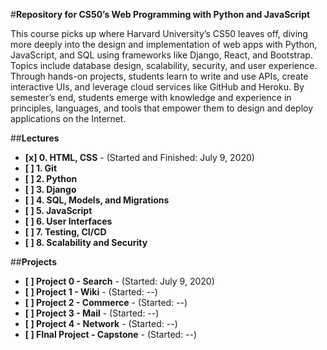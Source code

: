 #**Repository for CS50’s Web Programming with Python and JavaScript**

This course picks up where Harvard University’s CS50 leaves off, diving more deeply into the design and implementation of web apps with Python, JavaScript, and SQL using frameworks like Django, React, and Bootstrap. Topics include database design, scalability, security, and user experience. Through hands-on projects, students learn to write and use APIs, create interactive UIs, and leverage cloud services like GitHub and Heroku. By semester’s end, students emerge with knowledge and experience in principles, languages, and tools that empower them to design and deploy applications on the Internet.

##**Lectures**

- **[x] 0. HTML, CSS** - (Started and Finished: July 9, 2020)
- **[ ] 1. Git**
- **[ ] 2. Python**
- **[ ] 3. Django**
- **[ ] 4. SQL, Models, and Migrations**
- **[ ] 5. JavaScript**
- **[ ] 6. User Interfaces**
- **[ ] 7. Testing, CI/CD**
- **[ ] 8. Scalability and Security**

##**Projects**
 - **[ ] Project 0 - Search** - (Started: July 9, 2020) 
 - **[ ] Project 1 - Wiki** - (Started: --)
 - **[ ] Project 2 - Commerce** - (Started: --)
 - **[ ] Project 3 - Mail** - (Started: --)
 - **[ ] Project 4 - Network** - (Started: --)
 - **[ ] FInal Project - Capstone** - (Started: --)






